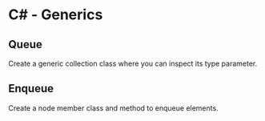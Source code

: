 # C# - Generics

## Queue
Create a generic collection class where you can inspect its type parameter.

## Enqueue
Create a node member class and method to enqueue elements.
